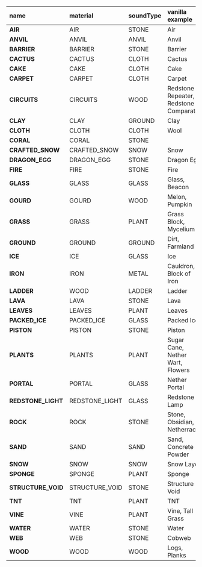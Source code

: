 
|name|material|soundType|vanilla example|
|:---|:---|:---|:---|
|**AIR**|AIR|STONE|Air|
|**ANVIL**|ANVIL|ANVIL|Anvil|
|**BARRIER**|BARRIER|STONE|Barrier|
|**CACTUS**|CACTUS|CLOTH|Cactus|
|**CAKE**|CAKE|CLOTH|Cake|
|**CARPET**|CARPET|CLOTH|Carpet|
|**CIRCUITS**|CIRCUITS|WOOD|Redstone Repeater, Redstone Comparator|
|**CLAY**|CLAY|GROUND|Clay|
|**CLOTH**|CLOTH|CLOTH|Wool|
|**CORAL**|CORAL|STONE||
|**CRAFTED_SNOW**|CRAFTED_SNOW|SNOW|Snow|
|**DRAGON_EGG**|DRAGON_EGG|STONE|Dragon Egg|
|**FIRE**|FIRE|STONE|Fire|
|**GLASS**|GLASS|GLASS|Glass, Beacon|
|**GOURD**|GOURD|WOOD|Melon, Pumpkin|
|**GRASS**|GRASS|PLANT|Grass Block, Mycelium|
|**GROUND**|GROUND|GROUND|Dirt, Farmland|
|**ICE**|ICE|GLASS|Ice|
|**IRON**|IRON|METAL|Cauldron, Block of Iron|
|**LADDER**|WOOD|LADDER|Ladder|
|**LAVA**|LAVA|STONE|Lava|
|**LEAVES**|LEAVES|PLANT|Leaves|
|**PACKED_ICE**|PACKED_ICE|GLASS|Packed Ice|
|**PISTON**|PISTON|STONE|Piston|
|**PLANTS**|PLANTS|PLANT|Sugar Cane, Nether Wart, Flowers|
|**PORTAL**|PORTAL|GLASS|Nether Portal|
|**REDSTONE_LIGHT**|REDSTONE_LIGHT|GLASS|Redstone Lamp|
|**ROCK**|ROCK|STONE|Stone, Obsidian, Netherrack|
|**SAND**|SAND|SAND|Sand, Concrete Powder|
|**SNOW**|SNOW|SNOW|Snow Layer|
|**SPONGE**|SPONGE|PLANT|Sponge|
|**STRUCTURE_VOID**|STRUCTURE_VOID|STONE|Structure Void|
|**TNT**|TNT|PLANT|TNT|
|**VINE**|VINE|PLANT|Vine, Tall Grass|
|**WATER**|WATER|STONE|Water|
|**WEB**|WEB|STONE|Cobweb|
|**WOOD**|WOOD|WOOD|Logs, Planks|
